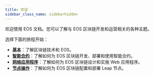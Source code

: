```yaml
---
title: 欢迎
sidebar_class_name: sidebarhidden
---
```


欢迎使用 EOS 文档。您可以了解与 EOS 区块链开发和运营相关的各种主题。

选择下面的旅程开始：

- [**基本**](./10_blockchain-basics/index.md)：了解区块链技术和 EOS。
- [**智能合约**](./20_smart-contracts/index.md)：了解如何为 EOS 区块链开发、部署和使用智能合约。
- [**网络应用程序**](./30_web-applications/index.md)：了解如何为 EOS 区块链设计和实施 Web 应用程序。
- [**节点操作**](./40_node-operation/index.md)：了解如何为 EOS 区块链配置和部署 Leap 节点。

